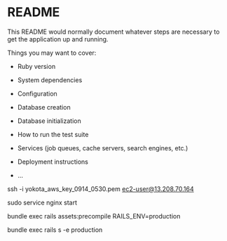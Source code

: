 # README

This README would normally document whatever steps are necessary to get the
application up and running.

Things you may want to cover:

* Ruby version

* System dependencies

* Configuration

* Database creation

* Database initialization

* How to run the test suite

* Services (job queues, cache servers, search engines, etc.)

* Deployment instructions

* ...

<!-- AWSにSSH接続 -->
ssh -i yokota_aws_key_0914_0530.pem ec2-user@13.208.70.164
<!-- nginx起動 -->
sudo service nginx start
<!-- pricompile -->
bundle exec rails assets:precompile RAILS_ENV=production
<!-- puma起動 -->
bundle exec rails s -e production